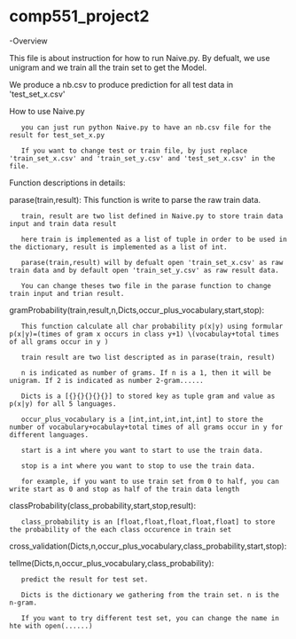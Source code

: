 # comp551_project2
-Overview  

This file is about instruction for how to run Naive.py. By defualt, we use unigram and we train all the train set to get the Model. 

We produce a nb.csv to produce prediction for all test data in 'test_set_x.csv'

How to use Naive.py

       you can just run python Naive.py to have an nb.csv file for the result for test_set_x.py 
       
       If you want to change test or train file, by just replace 'train_set_x.csv' and 'train_set_y.csv' and 'test_set_x.csv' in the file.
       

Function descriptions in details:

parase(train,result):
       This function is write to parse the raw train data.
       
       train, result are two list defined in Naive.py to store train data input and train data result
       
       here train is implemented as a list of tuple in order to be used in the dictionary, result is implemented as a list of int.
       
       parase(train,result) will by defualt open 'train_set_x.csv' as raw train data and by default open 'train_set_y.csv' as raw result data.
       
       You can change theses two file in the parase function to change train input and trian result.
       
gramProbability(train,result,n,Dicts,occur_plus_vocabulary,start,stop):

       This function calculate all char probability p(x|y) using formular p(x|y)=(times of gram x occurs in class y+1) \(vocabulay+total times of all grams occur in y )
       
       train result are two list descripted as in parase(train, result)
       
       n is indicated as number of grams. If n is a 1, then it will be unigram. If 2 is indicated as number 2-gram......
       
       Dicts is a [{}{}{}{}{}] to stored key as tuple gram and value as p(x|y) for all 5 languages.
       
       occur_plus_vocabulary is a [int,int,int,int,int] to store the number of vocabulary+ocabulay+total times of all grams occur in y for different languages.
       
       start is a int where you want to start to use the train data.
       
       stop is a int where you want to stop to use the train data.
       
       for example, if you want to use train set from 0 to half, you can write start as 0 and stop as half of the train data length
       
classProbability(class_probability,start,stop,result):

       class_probability is an [float,float,float,float,float] to store the probability of the each class occurence in train set
       
cross_validation(Dicts,n,occur_plus_vocabulary,class_probability,start,stop):

tellme(Dicts,n,occur_plus_vocabulary,class_probability):

       predict the result for test set.
       
       Dicts is the dictionary we gathering from the train set. n is the n-gram.
       
       If you want to try different test set, you can change the name in hte with open(......)
       
       
   
       

